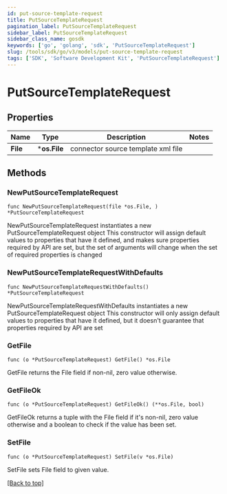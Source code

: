 ```yaml
---
id: put-source-template-request
title: PutSourceTemplateRequest
pagination_label: PutSourceTemplateRequest
sidebar_label: PutSourceTemplateRequest
sidebar_class_name: gosdk
keywords: ['go', 'golang', 'sdk', 'PutSourceTemplateRequest'] 
slug: /tools/sdk/go/v3/models/put-source-template-request
tags: ['SDK', 'Software Development Kit', 'PutSourceTemplateRequest']
---
```


# PutSourceTemplateRequest

## Properties

Name | Type | Description | Notes
------------ | ------------- | ------------- | -------------
**File** | ***os.File** | connector source template xml file | 

## Methods

### NewPutSourceTemplateRequest

`func NewPutSourceTemplateRequest(file *os.File, ) *PutSourceTemplateRequest`

NewPutSourceTemplateRequest instantiates a new PutSourceTemplateRequest object
This constructor will assign default values to properties that have it defined,
and makes sure properties required by API are set, but the set of arguments
will change when the set of required properties is changed

### NewPutSourceTemplateRequestWithDefaults

`func NewPutSourceTemplateRequestWithDefaults() *PutSourceTemplateRequest`

NewPutSourceTemplateRequestWithDefaults instantiates a new PutSourceTemplateRequest object
This constructor will only assign default values to properties that have it defined,
but it doesn't guarantee that properties required by API are set

### GetFile

`func (o *PutSourceTemplateRequest) GetFile() *os.File`

GetFile returns the File field if non-nil, zero value otherwise.

### GetFileOk

`func (o *PutSourceTemplateRequest) GetFileOk() (**os.File, bool)`

GetFileOk returns a tuple with the File field if it's non-nil, zero value otherwise
and a boolean to check if the value has been set.

### SetFile

`func (o *PutSourceTemplateRequest) SetFile(v *os.File)`

SetFile sets File field to given value.



[[Back to top]](#) 


